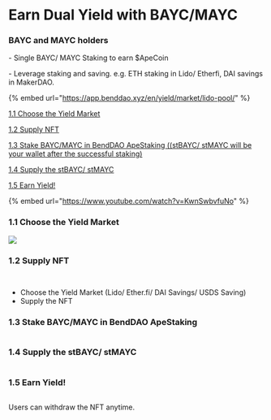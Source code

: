 # Earn Dual Yield with BAYC/MAYC

### **BAYC and MAYC holders**

\- Single BAYC/ MAYC Staking to earn $ApeCoin

\- Leverage staking and saving. e.g. ETH staking in Lido/ Etherfi, DAI savings in MakerDAO.

{% embed url="https://app.benddao.xyz/en/yield/market/lido-pool/" %}

[1.1 Choose the Yield Market](earn-dual-yield-with-bayc-mayc.md#id-1.1-choose-the-yield-market)

[1.2 Supply NFT](earn-dual-yield-with-bayc-mayc.md#id-1.2-supply-nft)

[1.3 Stake BAYC/MAYC in BendDAO ApeStaking ((stBAYC/ stMAYC will be your wallet after the successful staking)](earn-dual-yield-with-bayc-mayc.md#id-1.3-stake-bayc-mayc-in-benddao-apestaking)

[1.4 Supply the stBAYC/ stMAYC](earn-dual-yield-with-bayc-mayc.md#id-1.4-supply-the-stbayc-stmayc)

[1.5 Earn Yield!](earn-dual-yield-with-bayc-mayc.md#id-1.5-earn-yield)

{% embed url="https://www.youtube.com/watch?v=KwnSwbvfuNo" %}

### 1.1  Choose the Yield Market

![](https://lh7-rt.googleusercontent.com/docsz/AD\_4nXdqasZXRBqdUx-CkcXIl1G0JlzdicBlfyOwqkFlGE-jVNtNAftwHkoTxKqaMnookPVvip32UsMhXJUbBWAaphpi9Bg76KEux8SRqlIOegTve0reB3J02f6gI19DqWGMCZYgb4WA3Q?key=iCiBZIWDxv0G9mXZeSa37AW2)

### 1.2 Supply NFT

<figure><img src="https://lh7-rt.googleusercontent.com/docsz/AD_4nXfrQnRYXD0rWhw_96t_YV7TxMSXAYPP87R5zUP_pkmgXiabiRWhWs1l9QhOrp58o30NB7tWUJHiZWsZwhvkU35YPOW1bHWPTNWwS2AlOYsUDc-1Un3j_Z6eQyqaNYv60dGXH35CYA?key=iCiBZIWDxv0G9mXZeSa37AW2" alt=""><figcaption></figcaption></figure>

<figure><img src="https://lh7-rt.googleusercontent.com/docsz/AD_4nXdY3O8eXoo00jqM6_H-t6-dBGHqRq3G1A7T7y5ycy0nmY_tsmf-FmU-6TAyvEQGBtOMOvzCxX4yXg8v6J85sL66bg0Z0AiZxQfy61R4J1vUA_c9UZU8bCpG5wBnvuV4VjrSBRn4mA?key=iCiBZIWDxv0G9mXZeSa37AW2" alt=""><figcaption></figcaption></figure>

* Choose the Yield Market (Lido/ Ether.fi/ DAI Savings/ USDS Saving)
* Supply the NFT

### 1.3 Stake BAYC/MAYC in BendDAO ApeStaking

<figure><img src="https://lh7-rt.googleusercontent.com/docsz/AD_4nXdwWmXI-Un4KlWuNZ8f02CAGSNHcvHjMZWX4PO-fcgNwoXZDLg5kTEreQ8MCsLcB31Cno-uBm_h5qyqq9qO1QQNGocKSqqfbE_B_K1GzFMm-lIraZktxeuKvog_apZzdNbge-tq?key=iCiBZIWDxv0G9mXZeSa37AW2" alt=""><figcaption></figcaption></figure>

### 1.4 Supply the stBAYC/ stMAYC

<figure><img src="https://lh7-rt.googleusercontent.com/docsz/AD_4nXfNJ92SzCFlr1pJn5FLv2mcwbXILHtMIc-zL6nRqzll6fFAo56gMqKXK4GLUozNbmJNSMdbc4E_FKLjXAsNkJxO4RuHzNggZCv8DwNwF52LTe6VbaTZIJSCw8M2mzbzwhVTGaN0KQ?key=iCiBZIWDxv0G9mXZeSa37AW2" alt=""><figcaption></figcaption></figure>

### 1.5 Earn Yield!

<figure><img src="https://lh7-rt.googleusercontent.com/docsz/AD_4nXfjnuQZOxdMRKapGSw1RaAMusj82HwozUIqApp2yNauH-j-p2_GX77mTdS8dXcHhG0tfkVqAz5ndeG95E5DrMeFmhHM8NbVd6Iufgv1FmKqYZTXkaDZmr69kdycWpCU4eHoqyE13A?key=iCiBZIWDxv0G9mXZeSa37AW2" alt=""><figcaption></figcaption></figure>

Users can withdraw the NFT anytime.
